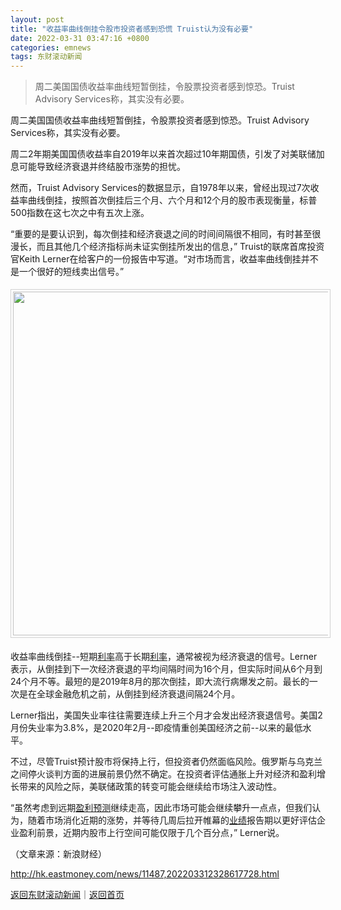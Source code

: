 ```yaml
---
layout: post
title: "收益率曲线倒挂令股市投资者感到恐慌 Truist认为没有必要"
date: 2022-03-31 03:47:16 +0800
categories: emnews
tags: 东财滚动新闻
---
```

> 周二美国国债收益率曲线短暂倒挂，令股票投资者感到惊恐。Truist Advisory Services称，其实没有必要。

<p>周二美国国债收益率曲线短暂倒挂，令股票投资者感到惊恐。Truist Advisory Services称，其实没有必要。</p>
 <p>周二2年期美国国债收益率自2019年以来首次超过10年期国债，引发了对美联储加息可能导致经济衰退并终结股市涨势的担忧。</p>
 <p>然而，Truist Advisory Services的数据显示，自1978年以来，曾经出现过7次收益率曲线倒挂，按照首次倒挂后三个月、六个月和12个月的股市表现衡量，标普500指数在这七次之中有五次上涨。</p>
 <p>“重要的是要认识到，每次倒挂和经济衰退之间的时间间隔很不相同，有时甚至很漫长，而且其他几个经济指标尚未证实倒挂所发出的信息，” Truist的联席首席投资官Keith Lerner在给客户的一份报告中写道。“对市场而言，收益率曲线倒挂并不是一个很好的短线卖出信号。”</p>
 <center><img src="https://dfscdn.dfcfw.com/download/D25195064334174602929_w550h376.jpg" width="550" emheight="376" style="border:#d1d1d1 1px solid;padding:3px;margin:5px 0;" /></center>
 <p>收益率曲线倒挂--短期<span id="Info.344"><a href="http://data.eastmoney.com/cjsj/yhll.html" class="infokey">利率</a></span>高于长期<span id="Info.391"><a href="http://data.eastmoney.com/cjsj/yhll.html" class="infokey">利率</a></span>，通常被视为经济衰退的信号。Lerner表示，从倒挂到下一次经济衰退的平均间隔时间为16个月，但实际时间从6个月到24个月不等。最短的是2019年8月的那次倒挂，即大流行病爆发之前。最长的一次是在全球金融危机之前，从倒挂到经济衰退间隔24个月。</p>
 <p>Lerner指出，美国失业率往往需要连续上升三个月才会发出经济衰退信号。美国2月份失业率为3.8%，是2020年2月--即疫情重创美国经济之前--以来的最低水平。</p>
 <p>不过，尽管Truist预计股市将保持上行，但投资者仍然面临风险。俄罗斯与乌克兰之间停火谈判方面的进展前景仍然不确定。在投资者评估通胀上升对经济和盈利增长带来的风险之际，美联储政策的转变可能会继续给市场注入波动性。</p>
 <p>“虽然考虑到远期<span id="Info.316"><a href="http://data.eastmoney.com/report/ylyc.html" class="infokey">盈利预测</a></span>继续走高，因此市场可能会继续攀升一点点，但我们认为，随着市场消化近期的涨势，并等待几周后拉开帷幕的<span id="Info.3321"><a href="http://data.eastmoney.com/bbsj/" class="infokey">业绩</a></span>报告期以更好评估企业盈利前景，近期内股市上行空间可能仅限于几个百分点，” Lerner说。</p><p class="em_media">（文章来源：新浪财经）</p>

<http://hk.eastmoney.com/news/11487,202203312328617728.html>

[返回东财滚动新闻](//finews.withounder.com/emnews/)｜[返回首页](//finews.withounder.com/)